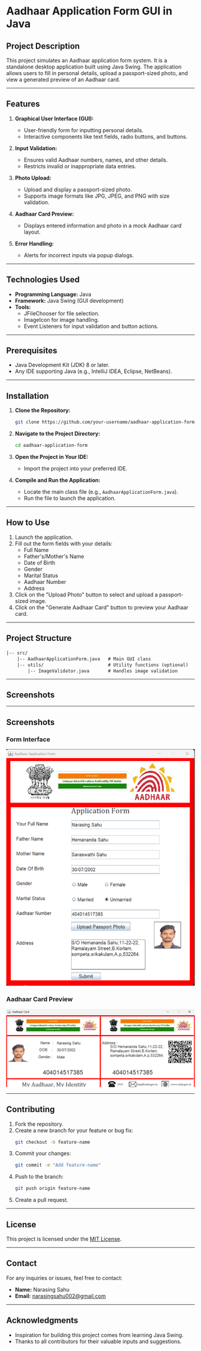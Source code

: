 # Aadhaar Application Form GUI in Java

## Project Description
This project simulates an Aadhaar application form system. It is a standalone desktop application built using Java Swing. The application allows users to fill in personal details, upload a passport-sized photo, and view a generated preview of an Aadhaar card.

---

## Features

1. **Graphical User Interface (GUI):**
   - User-friendly form for inputting personal details.
   - Interactive components like text fields, radio buttons, and buttons.

2. **Input Validation:**
   - Ensures valid Aadhaar numbers, names, and other details.
   - Restricts invalid or inappropriate data entries.

3. **Photo Upload:**
   - Upload and display a passport-sized photo.
   - Supports image formats like JPG, JPEG, and PNG with size validation.

4. **Aadhaar Card Preview:**
   - Displays entered information and photo in a mock Aadhaar card layout.

5. **Error Handling:**
   - Alerts for incorrect inputs via popup dialogs.

---

## Technologies Used

- **Programming Language:** Java
- **Framework:** Java Swing (GUI development)
- **Tools:**
  - JFileChooser for file selection.
  - ImageIcon for image handling.
  - Event Listeners for input validation and button actions.

---

## Prerequisites

- Java Development Kit (JDK) 8 or later.
- Any IDE supporting Java (e.g., IntelliJ IDEA, Eclipse, NetBeans).

---

## Installation

1. **Clone the Repository:**
   ```bash
   git clone https://github.com/your-username/aadhaar-application-form.git
   ```

2. **Navigate to the Project Directory:**
   ```bash
   cd aadhaar-application-form
   ```

3. **Open the Project in Your IDE:**
   - Import the project into your preferred IDE.

4. **Compile and Run the Application:**
   - Locate the main class file (e.g., `AadhaarApplicationForm.java`).
   - Run the file to launch the application.

---

## How to Use

1. Launch the application.
2. Fill out the form fields with your details:
   - Full Name
   - Father's/Mother's Name
   - Date of Birth
   - Gender
   - Marital Status
   - Aadhaar Number
   - Address
3. Click on the "Upload Photo" button to select and upload a passport-sized image.
4. Click on the "Generate Aadhaar Card" button to preview your Aadhaar card.

---

## Project Structure

```
|-- src/
    |-- AadhaarApplicationForm.java   # Main GUI class
    |-- utils/                        # Utility functions (optional)
        |-- ImageValidator.java       # Handles image validation
```

---

## Screenshots

---

## Screenshots

### Form Interface
![Form Screenshot](Screenshot%202024-12-27%20001400.png)

### Aadhaar Card Preview
![Card Preview Screenshot](Screenshot%202024-12-27%20002444.png)

---

## Contributing

1. Fork the repository.
2. Create a new branch for your feature or bug fix:
   ```bash
   git checkout -b feature-name
   ```
3. Commit your changes:
   ```bash
   git commit -m "Add feature-name"
   ```
4. Push to the branch:
   ```bash
   git push origin feature-name
   ```
5. Create a pull request.

---

## License
This project is licensed under the [MIT License](LICENSE).

---

## Contact
For any inquiries or issues, feel free to contact:

- **Name:** Narasing Sahu
- **Email:** [narasingsahu002@gmail.com](mailto:narasingsahu002@gmail.com)

---

## Acknowledgments
- Inspiration for building this project comes from learning Java Swing.
- Thanks to all contributors for their valuable inputs and suggestions.
